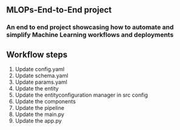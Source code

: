 ## MLOPs-End-to-End project

### An end to end project showcasing how to  automate and simplify Machine Learning workflows and deployments

## Workflow steps

1. Update config.yaml
2. Update schema.yaml
3. Update params.yaml
4. Update the entity
5. Update the entityconfiguration manager in src config
6. Update the components
7. Update the pipeline
8. Update the main.py
9. Update the app.py